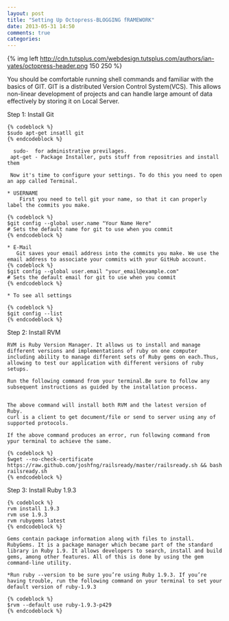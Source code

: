```yaml
---
layout: post
title: "Setting Up Octopress-BLOGGING fRAMEWORK"
date: 2013-05-31 14:50
comments: true
categories: 
---
```

{% img left http://cdn.tutsplus.com/webdesign.tutsplus.com/authors/ian-yates/octopress-header.png 150 250 %}


 You should be comfortable running shell commands and familiar with the basics of GIT.
GIT is a distributed Version Control System(VCS). This allows non-linear development of projects and can handle large amount of data effectively by storing it on Local Server.

Step 1: Install Git
	
	{% codeblock %}
	$sudo apt-get insatll git
	{% endcodeblock %}
	
	  sudo-  for administrative previlages.
	 apt-get - Package Installer, puts stuff from repositries and install them 
	
	 Now it's time to configure your settings. To do this you need to open an app called Terminal.

	* USERNAME
	    First you need to tell git your name, so that it can properly label the commits you make.
	
	{% codeblock %}
	$git config --global user.name "Your Name Here"
	# Sets the default name for git to use when you commit
	{% endcodeblock %}
	
	* E-Mail
	   Git saves your email address into the commits you make. We use the email address to associate your commits with your GitHub account.
	{% codeblock %}
	$git config --global user.email "your_email@example.com"
	# Sets the default email for git to use when you commit
	{% endcodeblock %}

	* To see all settings
	
	{% codeblock %}
	$git config --list
	{% endcodeblock %}
	
Step 2: Install RVM

	
	RVM is Ruby Version Manager. It allows us to install and manage different versions and implementations of ruby on one computer including ability to manage different sets of Ruby gems on each.Thus, allowing to test our application with different versions of ruby setups.
	
	Run the following command from your terminal.Be sure to follow any subsequent instructions as guided by the installation process.

	
	The above command will install both RVM and the latest version of Ruby.
	curl is a client to get document/file or send to server using any of supported protocols.

	If the above command produces an error, run following command from ypur terminal to achieve the same.
	
	{% codeblock %}
	$wget --no-check-certificate https://raw.github.com/joshfng/railsready/master/railsready.sh && bash railsready.sh
	{% endcodeblock %}

Step 3: Install Ruby 1.9.3	
	
	{% codeblock %}
	rvm install 1.9.3
	rvm use 1.9.3
	rvm rubygems latest
	{% endcodeblock %}

	Gems contain package information along with files to install.
	RubyGems. It is a package manager which became part of the standard library in Ruby 1.9. It allows developers to search, install and build gems, among other features. All of this is done by using the gem command-line utility.

	*Run ruby --version to be sure you’re using Ruby 1.9.3. If you’re having trouble, run the following command on your terminal to set your default version of ruby-1.9.3

	{% codeblock %}
	$rvm --default use ruby-1.9.3-p429
	{% endcodeblock %}



	 


